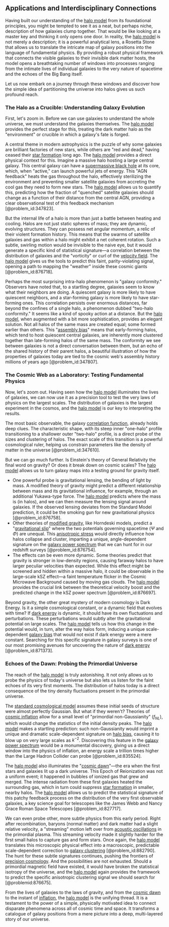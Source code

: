## Applications and Interdisciplinary Connections

Having built our understanding of the [halo model](@article_id:157269) from its foundational principles, you might be tempted to see it as a neat, but perhaps niche, description of how galaxies clump together. That would be like looking at a master key and thinking it only opens one door. In reality, the [halo model](@article_id:157269) is not merely a description; it is a powerful analytical lens, a Rosetta Stone that allows us to translate the intricate map of galaxy positions into the language of fundamental physics. By providing a robust physical framework that connects the visible galaxies to their invisible dark matter hosts, the model opens a breathtaking number of windows into processes ranging from the intimate lives of individual galaxies to the very nature of spacetime and the echoes of the Big Bang itself.

Let us now embark on a journey through these windows and discover how the simple idea of partitioning the universe into halos gives us such profound reach.

### The Halo as a Crucible: Understanding Galaxy Evolution

First, let's zoom in. Before we can use galaxies to understand the whole universe, we must understand the galaxies themselves. The [halo model](@article_id:157269) provides the perfect stage for this, treating the dark matter halo as the "environment" or crucible in which a galaxy's fate is forged.

A central theme in modern astrophysics is the puzzle of why some galaxies are brilliant factories of new stars, while others are "red and dead," having ceased their [star formation](@article_id:159862) long ago. The [halo model](@article_id:157269) provides a direct physical context for this. Imagine a massive halo hosting a large central galaxy. This central galaxy can have a [supermassive black hole](@article_id:159462) at its core, which, when "active," can launch powerful jets of energy. This "AGN feedback" heats the gas throughout the halo, effectively sterilizing the environment and preventing smaller satellite galaxies from accreting the cool gas they need to form new stars. The [halo model](@article_id:157269) allows us to quantify this, predicting how the fraction of "quenched" satellite galaxies should change as a function of their distance from the central AGN, providing a clear observational test of this feedback mechanism [@problem_id:347823].

But the internal life of a halo is more than just a battle between heating and cooling. Halos are not just static spheres of mass; they are dynamic, evolving structures. They can possess net angular momentum, a relic of their violent formation history. This means that the swarms of satellite galaxies and gas within a halo might exhibit a net coherent rotation. Such a subtle, swirling motion would be invisible to the naive eye, but it would generate a specific kind of statistical signature—a correlation between the distribution of galaxies and the "vorticity" or curl of the [velocity field](@article_id:270967). The [halo model](@article_id:157269) gives us the tools to predict this faint, parity-violating signal, opening a path to mapping the "weather" inside these cosmic giants [@problem_id:876718].

Perhaps the most surprising intra-halo phenomenon is "galaxy conformity." Observers have noted that, to a startling degree, galaxies seem to know what their neighbors are doing. A quiescent galaxy is more likely to have quiescent neighbors, and a star-forming galaxy is more likely to have star-forming ones. This correlation persists over enormous distances, far beyond the confines of a single halo, a phenomenon dubbed "two-halo conformity." It seems like a kind of spooky action at a distance. But the [halo model](@article_id:157269), when augmented with a bit more sophistication, provides an elegant solution. Not all halos of the same mass are created equal; some formed earlier than others. This "[assembly bias](@article_id:157717)" means that early-forming halos, which tend to host quiescent central galaxies, are inherently more clustered together than late-forming halos of the same mass. The conformity we see between galaxies is not a direct conversation between them, but an echo of the shared history of their parent halos, a beautiful illustration of how the properties of galaxies today are tied to the cosmic web's assembly history millions of years ago [@problem_id:347807].

### The Cosmic Web as a Laboratory: Testing Fundamental Physics

Now, let's zoom out. Having seen how the [halo model](@article_id:157269) illuminates the lives of galaxies, we can now use it as a precision tool to test the very laws of physics on the largest scales. The distribution of galaxies is the largest experiment in the cosmos, and the [halo model](@article_id:157269) is our key to interpreting the results.

The most basic observable, the galaxy [correlation function](@article_id:136704), already holds deep clues. The characteristic shape, with its steep inner "one-halo" profile transitioning to a shallower outer "two-halo" profile, is a direct probe of the sizes and clustering of halos. The exact scale of this transition is a powerful cosmological ruler, helping us constrain parameters like the density of matter in the universe [@problem_id:347610].

But we can go much further. Is Einstein's theory of General Relativity the final word on gravity? Or does it break down on cosmic scales? The [halo model](@article_id:157269) allows us to turn galaxy maps into a testing ground for gravity itself.
*   One powerful probe is gravitational lensing, the bending of light by mass. A modified theory of gravity might predict a different relationship between mass and its gravitational influence, for example, through an additional Yukawa-type force. The [halo model](@article_id:157269) predicts where the mass is (in halos), and we can then measure the lensing signal around galaxies. If the observed lensing deviates from the Standard Model prediction, it could be the smoking gun for new gravitational physics [@problem_id:876758].
*   Other theories of [modified gravity](@article_id:158365), like Horndeski models, predict a "[gravitational slip](@article_id:160554)" where the two potentials governing spacetime ($\Psi$ and $\Phi$) are unequal. This [anisotropic stress](@article_id:160909) would directly influence how halos collapse and cluster, imparting a unique, angle-dependent signature on the [galaxy power spectrum](@article_id:160571) that we can hunt for in our redshift surveys [@problem_id:876754].
*   The effects can be even more dynamic. Some theories predict that gravity is stronger in low-density regions, causing faraway halos to have larger peculiar velocities than expected. While this effect might be screened and hidden within a massive halo, it could be observable in the large-scale kSZ effect—a faint temperature flicker in the Cosmic Microwave Background caused by moving gas clouds. The [halo model](@article_id:157269) provides the crucial link between the theoretical velocity boost and the predicted change in the kSZ power spectrum [@problem_id:876697].

Beyond gravity, the other great mystery of modern cosmology is Dark Energy. Is it a simple cosmological constant, or a dynamic field that evolves with time? If [dark energy](@article_id:160629) is dynamic, it should have its own fluctuations and perturbations. These perturbations would subtly alter the gravitational potential on large scales. The [halo model](@article_id:157269) tells us how this change in the potential would, in turn, alter the way halos form, inducing a unique scale-dependent [galaxy bias](@article_id:157019) that would not exist if dark energy were a mere constant. Searching for this specific signature in galaxy surveys is one of our most promising avenues for uncovering the nature of [dark energy](@article_id:160629) [@problem_id:871373].

### Echoes of the Dawn: Probing the Primordial Universe

The reach of the [halo model](@article_id:157269) is truly astonishing. It not only allows us to probe the physics of today's universe but also lets us listen for the faint echoes of its very first moments. The distribution of halos today is a direct consequence of the tiny density fluctuations present in the primordial universe.

The [standard cosmological model](@article_id:159339) assumes these initial seeds of structure were almost perfectly Gaussian. But what if they weren't? Theories of [cosmic inflation](@article_id:156104) allow for a small level of "primordial non-Gaussianity" ($f_{NL}$), which would change the statistics of the initial density peaks. The [halo model](@article_id:157269) makes a startling prediction: such non-Gaussianity would imprint a unique and dramatic scale-dependent signature on [halo bias](@article_id:161054), causing it to blow up on very large scales as $k^{-2}$. Discovering this feature in the [galaxy power spectrum](@article_id:160571) would be a monumental discovery, giving us a direct window into the physics of inflation, an energy scale a trillion times higher than the Large Hadron Collider can probe [@problem_id:835524].

The [halo model](@article_id:157269) also illuminates the "[cosmic dawn](@article_id:157164)"—the era when the first stars and galaxies lit up a dark universe. This Epoch of Reionization was not a uniform event; it happened in bubbles of ionized gas that grew and merged. The intense radiation from these first galaxies heated the surrounding gas, which in turn could suppress [star formation](@article_id:159862) in smaller, nearby halos. The [halo model](@article_id:157269) allows us to predict the statistical signature of this patchy feedback process on the distribution of the very first observable galaxies, a key science goal for telescopes like the James Webb and Nancy Grace Roman Space Telescopes [@problem_id:827717].

We can even probe other, more subtle physics from this early period. Right after recombination, baryons (normal matter) and dark matter had a slight relative velocity, a "streaming" motion left over from [acoustic oscillations](@article_id:160660) in the primordial plasma. This streaming velocity made it slightly harder for the first small halos to capture gas and form stars. Once again, the [halo model](@article_id:157269) translates this microscopic physical effect into a macroscopic, predictable scale-dependent correction to [galaxy clustering](@article_id:157806) [@problem_id:882790]. The hunt for these subtle signatures continues, pushing the frontiers of [precision cosmology](@article_id:161071). And the possibilities are not exhausted. Should a primordial magnetic field have existed, it would have broken the statistical isotropy of the universe, and the [halo model](@article_id:157269) again provides the framework to predict the specific anisotropic clustering signal we should search for [@problemid:876675].

From the lives of galaxies to the laws of gravity, and from the [cosmic dawn](@article_id:157164) to the instant of [inflation](@article_id:160710), the [halo model](@article_id:157269) is the unifying thread. It is a testament to the power of a simple, physically motivated idea to connect disparate phenomena across all of cosmic time and space. It transforms a catalogue of galaxy positions from a mere picture into a deep, multi-layered story of our universe.